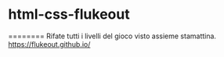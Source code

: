 # html-css-flukeout
========
Rifate tutti i livelli del gioco visto assieme stamattina.
https://flukeout.github.io/
